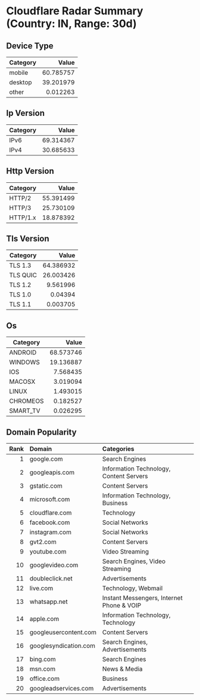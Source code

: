 # Cloudflare Radar Summary (Country: IN, Range: 30d)

## Device Type

| Category | Value |
|---|---:|
| mobile | 60.785757 |
| desktop | 39.201979 |
| other | 0.012263 |

## Ip Version

| Category | Value |
|---|---:|
| IPv6 | 69.314367 |
| IPv4 | 30.685633 |

## Http Version

| Category | Value |
|---|---:|
| HTTP/2 | 55.391499 |
| HTTP/3 | 25.730109 |
| HTTP/1.x | 18.878392 |

## Tls Version

| Category | Value |
|---|---:|
| TLS 1.3 | 64.386932 |
| TLS QUIC | 26.003426 |
| TLS 1.2 | 9.561996 |
| TLS 1.0 | 0.04394 |
| TLS 1.1 | 0.003705 |

## Os

| Category | Value |
|---|---:|
| ANDROID | 68.573746 |
| WINDOWS | 19.136887 |
| IOS | 7.568435 |
| MACOSX | 3.019094 |
| LINUX | 1.493015 |
| CHROMEOS | 0.182527 |
| SMART_TV | 0.026295 |

## Domain Popularity

| Rank | Domain                | Categories                         |
|---:|:----------------------|:-----------------------------------|
|  1 | google.com             | Search Engines                      |
|  2 | googleapis.com         | Information Technology, Content Servers |
|  3 | gstatic.com            | Content Servers                     |
|  4 | microsoft.com          | Information Technology, Business    |
|  5 | cloudflare.com         | Technology                          |
|  6 | facebook.com           | Social Networks                     |
|  7 | instagram.com          | Social Networks                     |
|  8 | gvt2.com               | Content Servers                     |
|  9 | youtube.com            | Video Streaming                     |
| 10 | googlevideo.com        | Search Engines, Video Streaming     |
| 11 | doubleclick.net        | Advertisements                      |
| 12 | live.com               | Technology, Webmail                 |
| 13 | whatsapp.net           | Instant Messengers, Internet Phone & VOIP |
| 14 | apple.com              | Information Technology, Technology  |
| 15 | googleusercontent.com  | Content Servers                     |
| 16 | googlesyndication.com  | Search Engines, Advertisements      |
| 17 | bing.com               | Search Engines                      |
| 18 | msn.com                | News & Media                        |
| 19 | office.com             | Business                            |
| 20 | googleadservices.com   | Advertisements                      |
